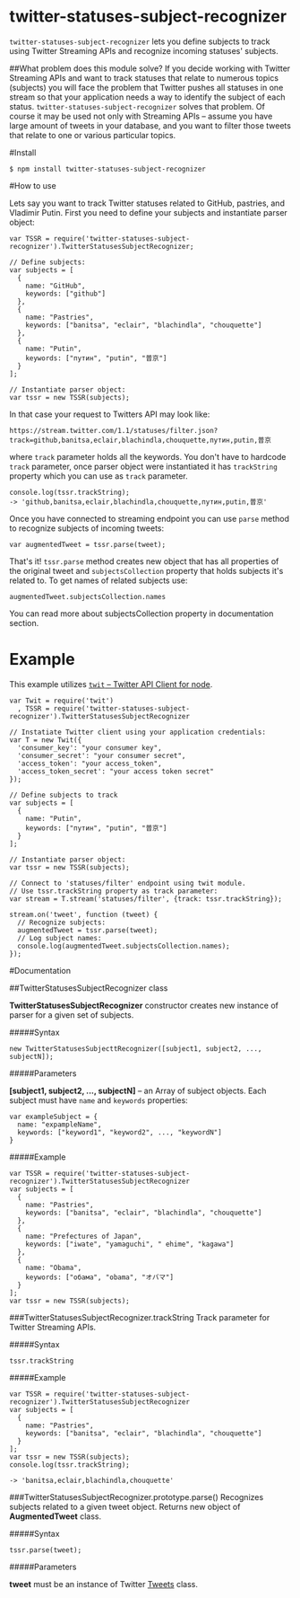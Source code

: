 twitter-statuses-subject-recognizer
===================================

`twitter-statuses-subject-recognizer` lets you define subjects to track using Twitter Streaming APIs and recognize incoming statuses' subjects.

##What problem does this module solve?
If you decide working with Twitter Streaming APIs and want to track statuses that relate to numerous topics (subjects) you will face the problem that Twitter pushes all statuses in one stream so that your application needs a way to identify the subject of each status. `twitter-statuses-subject-recognizer` solves that problem. Of course it may be used not only with Streaming APIs – assume you have large amount of tweets in your database, and you want to filter those tweets that relate to one or various particular topics.

#Install

	$ npm install twitter-statuses-subject-recognizer

#How to use

Lets say you want to track Twitter statuses related to GitHub, pastries, and Vladimir Putin. First you need to define your subjects and instantiate parser object:

	var TSSR = require('twitter-statuses-subject-recognizer').TwitterStatusesSubjectRecognizer;
	
	// Define subjects:
	var subjects = [
  	  {
  	    name: "GitHub",
   	    keywords: ["github"]
  	  },
  	  {	
  		name: "Pastries",
  		keywords: ["banitsa", "eclair", "blachindla", "chouquette"]
  	  },
 	  {
    	name: "Putin", 
    	keywords: ["путин", "putin", "普京"]
  	  }
	];
	
	// Instantiate parser object:
	var tssr = new TSSR(subjects);
	
In that case your request to Twitters API may look like:
	
	https://stream.twitter.com/1.1/statuses/filter.json?track=github,banitsa,eclair,blachindla,chouquette,путин,putin,普京

where `track` parameter holds all the keywords. You don't have to hardcode `track` parameter, once parser object were instantiated it has `trackString` property which you can use as `track` parameter.

	console.log(tssr.trackString);
	-> 'github,banitsa,eclair,blachindla,chouquette,путин,putin,普京'
	
Once you have connected to streaming endpoint you can use `parse` method to recognize subjects of incoming tweets:

	var augmentedTweet = tssr.parse(tweet);
	
That's it! `tssr.parse` method creates new object that has all properties of the original tweet and `subjectsCollection` property that holds subjects it's related to. To get names of related subjects use:

	augmentedTweet.subjectsCollection.names

You can read more about subjectsCollection property in documentation section.

# Example

This example utilizes [`twit` – Twitter API Client for node](https://github.com/ttezel/twit).

	var Twit = require('twit')
  	  , TSSR = require('twitter-statuses-subject-recognizer').TwitterStatusesSubjectRecognizer
	
	// Instatiate Twitter client using your application credentials:
	var T = new Twit({
	  'consumer_key': "your consumer key",
	  'consumer_secret': "your consumer secret",
	  'access_token': "your access_token",
	  'access_token_secret': "your access token secret"
	});
	
	// Define subjects to track
	var subjects = [
	  {
	    name: "Putin", 
	    keywords: ["путин", "putin", "普京"]
	  }
	];
	
	// Instantiate parser object:
	var tssr = new TSSR(subjects);
	
	// Connect to 'statuses/filter' endpoint using twit module.
	// Use tssr.trackString property as track parameter:
	var stream = T.stream('statuses/filter', {track: tssr.trackString});
	
	stream.on('tweet', function (tweet) {
	  // Recognize subjects:
	  augmentedTweet = tssr.parse(tweet);
	  // Log subject names:
	  console.log(augmentedTweet.subjectsCollection.names);
	});
	
#Documentation

##TwitterStatusesSubjectRecognizer class

**TwitterStatusesSubjectRecognizer** constructor creates new instance of parser for a given set of subjects.

#####Syntax

	new TwitterStatusesSubjecttRecognizer([subject1, subject2, ..., subjectN]);
	
#####Parameters

**[subject1, subject2, ..., subjectN]** – an Array of subject objects. Each subject must have `name` and `keywords` properties:

	var exampleSubject = {
	  name: "expampleName",
	  keywords: ["keyword1", "keyword2", ..., "keywordN"]
	}
	
#####Example

	var TSSR = require('twitter-statuses-subject-recognizer').TwitterStatusesSubjectRecognizer
	var subjects = [
	  {
	    name: "Pastries",
  		keywords: ["banitsa", "eclair", "blachindla", "chouquette"]
	  },
	  {
	    name: "Prefectures of Japan",
  		keywords: ["iwate", "yamaguchi", " ehime", "kagawa"]
	  },
	  {
	    name: "Obama",
  		keywords: ["обама", "obama", "オバマ"]
	  }
	];
	var tssr = new TSSR(subjects);
	
###TwitterStatusesSubjectRecognizer.trackString
Track parameter for Twitter Streaming APIs. 

#####Syntax

	tssr.trackString

#####Example

	var TSSR = require('twitter-statuses-subject-recognizer').TwitterStatusesSubjectRecognizer
	var subjects = [
	  {
	    name: "Pastries",
  		keywords: ["banitsa", "eclair", "blachindla", "chouquette"]
	  }
	];
	var tssr = new TSSR(subjects);
	console.log(tssr.trackString);
	
	-> 'banitsa,eclair,blachindla,chouquette'

###TwitterStatusesSubjectRecognizer.prototype.parse()
Recognizes subjects related to a given tweet object. Returns new object of **AugmentedTweet** class.

#####Syntax

	tssr.parse(tweet);
	
#####Parameters

**tweet** must be an instance of Twitter [Tweets](https://dev.twitter.com/docs/platform-objects/tweets) class.